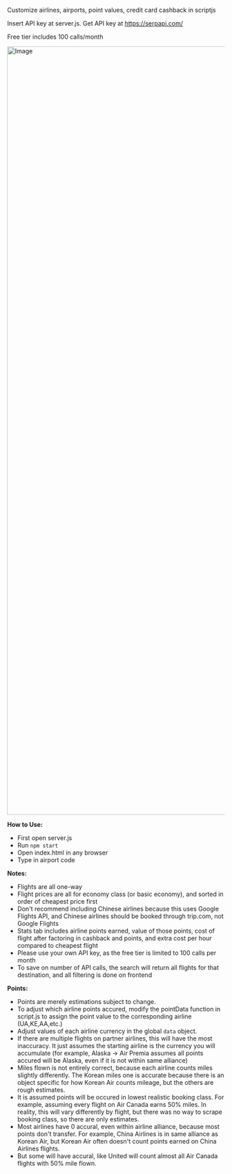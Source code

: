 Customize airlines, airports, point values, credit card cashback in scriptjs

Insert API key at server.js. Get API key at https://serpapi.com/

Free tier includes 100 calls/month

<img width="1778" alt="Image" src="https://github.com/user-attachments/assets/9083e30e-50f1-40c3-940f-fdc0d8022037" />

**How to Use:**
- First open server.js
- Run `npm start`
- Open index.html in any browser
- Type in airport code


**Notes:**
- Flights are all one-way
- Flight prices are all for economy class (or basic economy), and sorted in order of cheapest price first
- Don't recommend including Chinese airlines because this uses Google Flights API, and Chinese airlines should be booked through trip.com, not Google Flights
- Stats tab includes airline points earned, value of those points, cost of flight after factoring in cashback and points, and extra cost per hour compared to cheapest flight
- Please use your own API key, as the free tier is limited to 100 calls per month
- To save on number of API calls, the search will return all flights for that destination, and all filtering is done on frontend

**Points:**
- Points are merely estimations subject to change.
- To adjust which airline points accured, modify the pointData function in script.js to assign the point value to the corresponding airline (UA,KE,AA,etc.)
- Adjust values of each airline currency in the global `data` object.
- If there are multiple flights on partner airlines, this will have the most inaccuracy. It just assumes the starting airline is the currency you will accumulate (for example, Alaska -> Air Premia assumes all points accured will be Alaska, even if it is not within same alliance)
- Miles flown is not entirely correct, because each airline counts miles slightly differently. The Korean miles one is accurate because there is an object specific for how Korean Air counts mileage, but the others are rough estimates.
- It is assumed points will be occured in lowest realistic booking class. For example, assuming every flight on Air Canada earns 50% miles. In reality, this will vary differently by flight, but there was no way to scrape booking class, so there are only estimates.
- Most airlines have 0 accural, even within airline alliance, because most points don't transfer. For example, China Airlines is in same alliance as Korean Air, but Korean Air often doesn't count points earned on China Airlines flights.
- But some will have accural, like United will count almost all Air Canada flights with 50% mile flown.
